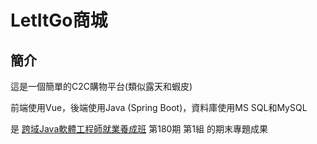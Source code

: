 # LetItGo商城
## 簡介
這是一個簡單的C2C購物平台(類似露天和蝦皮)

前端使用Vue，後端使用Java (Spring Boot)，資料庫使用MS SQL和MySQL

是 [跨域Java軟體工程師就業養成班](https://www.ispan.com.tw/longterm/JJEEITT) 第180期 第1組 的期末專題成果
